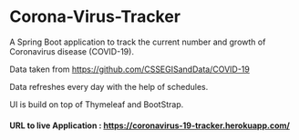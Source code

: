 # Corona-Virus-Tracker
A Spring Boot application to track the current number and growth of Coronavirus disease (COVID-19).

Data taken from https://github.com/CSSEGISandData/COVID-19

Data refreshes every day with the help of schedules.

UI is build on top of Thymeleaf and BootStrap.

#### URL to live Application : https://coronavirus-19-tracker.herokuapp.com/
